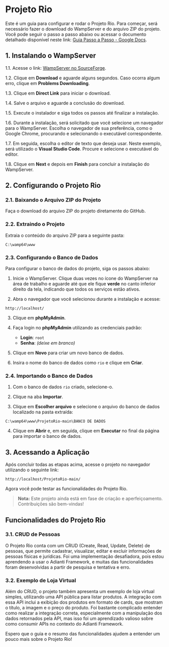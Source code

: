 # Projeto Rio

Este é um guia para configurar e rodar o Projeto Rio. Para começar, será necessário fazer o download do WampServer e do arquivo ZIP do projeto. Você pode seguir o passo a passo abaixo ou acessar o documento detalhado disponível neste link: [Guia Passo a Passo - Google Docs](https://docs.google.com/document/d/1zUER1A9mwQV3TjhQBsvt8Z4XbM4HS7xhzZi5D2HoHhI/edit?usp=sharing).

## 1. Instalando o WampServer

1.1. Acesse o link: [WampServer no SourceForge](https://sourceforge.net/projects/wampserver/).

1.2. Clique em **Download** e aguarde alguns segundos. Caso ocorra algum erro, clique em **Problems Downloading**.

1.3. Clique em **Direct Link** para iniciar o download.

1.4. Salve o arquivo e aguarde a conclusão do download.

1.5. Execute o instalador e siga todos os passos até finalizar a instalação.

1.6. Durante a instalação, será solicitado que você selecione um navegador para o WampServer. Escolha o navegador de sua preferência, como o Google Chrome, procurando e selecionando o executável correspondente.

1.7. Em seguida, escolha o editor de texto que deseja usar. Neste exemplo, será utilizado o **Visual Studio Code**. Procure e selecione o executável do editor.

1.8. Clique em **Next** e depois em **Finish** para concluir a instalação do WampServer.

## 2. Configurando o Projeto Rio

### 2.1. Baixando o Arquivo ZIP do Projeto

Faça o download do arquivo ZIP do projeto diretamente do GitHub.

### 2.2. Extraindo o Projeto

Extraia o conteúdo do arquivo ZIP para a seguinte pasta:

```
C:\wamp64\www
```

### 2.3. Configurando o Banco de Dados

Para configurar o banco de dados do projeto, siga os passos abaixo:

1. Inicie o WampServer. Clique duas vezes no ícone do WampServer na área de trabalho e aguarde até que ele fique **verde** no canto inferior direito da tela, indicando que todos os serviços estão ativos.

2. Abra o navegador que você selecionou durante a instalação e acesse:

```
http://localhost/
```

3. Clique em **phpMyAdmin**.

4. Faça login no **phpMyAdmin** utilizando as credenciais padrão:
   - **Login**: `root`
   - **Senha**: *(deixe em branco)*

5. Clique em **Novo** para criar um novo banco de dados.

6. Insira o nome do banco de dados como `rio` e clique em **Criar**.

### 2.4. Importando o Banco de Dados

1. Com o banco de dados `rio` criado, selecione-o.

2. Clique na aba **Importar**.

3. Clique em **Escolher arquivo** e selecione o arquivo do banco de dados localizado na pasta extraída:

```
C:\wamp64\www\ProjetoRio-main\BANCO DE DADOS
```

4. Clique em **Abrir** e, em seguida, clique em **Executar** no final da página para importar o banco de dados.

## 3. Acessando a Aplicação

Após concluir todas as etapas acima, acesse o projeto no navegador utilizando o seguinte link:

```
http://localhost/ProjetoRio-main/
```

Agora você pode testar as funcionalidades do Projeto Rio.

> **Nota:** Este projeto ainda está em fase de criação e aperfeiçoamento. Contribuições são bem-vindas!

## Funcionalidades do Projeto Rio

### 3.1. CRUD de Pessoas

O Projeto Rio conta com um CRUD (Create, Read, Update, Delete) de pessoas, que permite cadastrar, visualizar, editar e excluir informações de pessoas físicas e jurídicas. Foi uma implementação desafiadora, pois estou aprendendo a usar o Adianti Framework, e muitas das funcionalidades foram desenvolvidas a partir de pesquisa e tentativa e erro.

### 3.2. Exemplo de Loja Virtual

Além do CRUD, o projeto também apresenta um exemplo de loja virtual simples, utilizando uma API pública para listar produtos. A integração com essa API inclui a exibição dos produtos em formato de cards, que mostram o título, a imagem e o preço do produto. Foi bastante complicado entender como realizar a integração correta, especialmente com a manipulação dos dados retornados pela API, mas isso foi um aprendizado valioso sobre como consumir APIs no contexto do Adianti Framework.

Espero que o guia e o resumo das funcionalidades ajudem a entender um pouco mais sobre o Projeto Rio!
